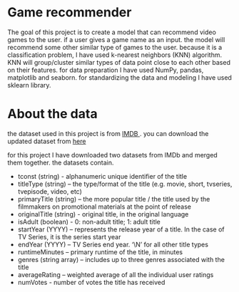 
# Game recommender
The goal of this project is to create a model that can recommend video games to the user. if a user gives a game name as an input. the model will recommend some other similar type of games to the user. because it is a classification problem, I have used k-nearest neighbors (KNN) algorithm. KNN will group/cluster similar types of data point close to each other based on their features. for data preparation I have used NumPy, pandas, matplotlib and seaborn. for standardizing the data and modeling I have used sklearn library.



# About the data

the dataset used in this project is from <a href = "https://www.imdb.com/?ref_=nv_home">IMDB </a>. you can download the updated dataset from <a href = "https://www.imdb.com/interfaces/">here </a>


for this project I have downloaded two datasets from IMDb and merged them together. the datasets contain.

<ul><li>tconst (string) - alphanumeric unique identifier of the title</li><li>titleType (string) – the type/format of the title (e.g. movie, short, tvseries, tvepisode, video, etc)</li><li>primaryTitle (string) – the more popular title / the title used by the filmmakers on promotional materials at the point of release</li><li>originalTitle (string) - original title, in the original language</li><li>isAdult (boolean) - 0: non-adult title; 1: adult title</li><li>startYear (YYYY) – represents the release year of a title. In the case of TV Series, it is the series start year </li><li>endYear (YYYY) – TV Series end year. ‘\N’ for all other title types</li><li>runtimeMinutes – primary runtime of the title, in minutes</li><li>genres (string array) – includes up to three genres associated with the title</li>
<li>averageRating – weighted average of all the individual user ratings</li><li>numVotes - number of votes the title has received</li></ul>

<br>
